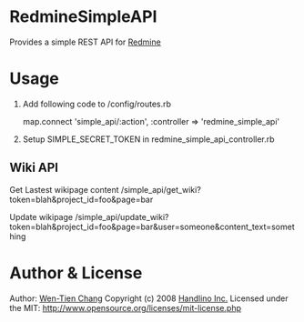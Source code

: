 # RedmineSimpleAPI 

Provides a simple REST API for [Redmine](http://www.redmine.org/)

# Usage

1. Add following code to /config/routes.rb

    map.connect 'simple_api/:action', :controller => 'redmine_simple_api'

2. Setup SIMPLE_SECRET_TOKEN in redmine_simple_api_controller.rb

## Wiki API

Get Lastest wikipage content
    /simple_api/get_wiki?token=blah&project_id=foo&page=bar
    
Update wikipage
    /simple_api/update_wiki?token=blah&project_id=foo&page=bar&user=someone&content_text=something

# Author & License

Author: [Wen-Tien Chang](mailto:ihower@handlino.com)
Copyright (c) 2008 [Handlino Inc.](http://handlino.com)
Licensed under the MIT: http://www.opensource.org/licenses/mit-license.php
